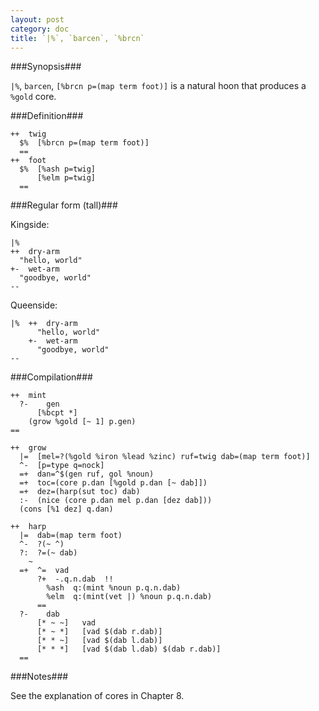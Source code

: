 ```yaml
---
layout: post
category: doc
title: `|%`, `barcen`, `%brcn`
---
```


###Synopsis###

`|%`, `barcen`, `[%brcn p=(map term foot)]` is a natural hoon
that produces a `%gold` core.

###Definition###

    ++  twig  
      $%  [%brcn p=(map term foot)]
      ==
    ++  foot  
      $%  [%ash p=twig]
          [%elm p=twig]
      ==

###Regular form (tall)###

Kingside:

    |%  
    ++  dry-arm
      "hello, world"
    +-  wet-arm
      "goodbye, world"
    --

Queenside:

    |%  ++  dry-arm
          "hello, world"
        +-  wet-arm
          "goodbye, world"
    --

###Compilation###

    ++  mint
      ?-    gen
          [%bcpt *]  
        (grow %gold [~ 1] p.gen)
    ==
 
    ++  grow
      |=  [mel=?(%gold %iron %lead %zinc) ruf=twig dab=(map term foot)]
      ^-  [p=type q=nock]
      =+  dan=^$(gen ruf, gol %noun)
      =+  toc=(core p.dan [%gold p.dan [~ dab]])
      =+  dez=(harp(sut toc) dab)
      :-  (nice (core p.dan mel p.dan [dez dab]))
      (cons [%1 dez] q.dan)

    ++  harp
      |=  dab=(map term foot)
      ^-  ?(~ ^)
      ?:  ?=(~ dab)
        ~
      =+  ^=  vad
          ?+  -.q.n.dab  !!
            %ash  q:(mint %noun p.q.n.dab)
            %elm  q:(mint(vet |) %noun p.q.n.dab)
          ==
      ?-    dab
          [* ~ ~]   vad
          [* ~ *]   [vad $(dab r.dab)]
          [* * ~]   [vad $(dab l.dab)]
          [* * *]   [vad $(dab l.dab) $(dab r.dab)]
      ==

###Notes###

See the explanation of cores in Chapter 8.

